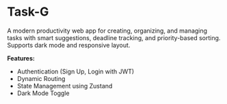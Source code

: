 # Task-G

A modern productivity web app for creating, organizing, and managing tasks with smart suggestions, deadline tracking, and priority-based sorting. Supports dark mode and responsive layout.

**Features:**

* Authentication (Sign Up, Login with JWT)
* Dynamic Routing
* State Management using Zustand
* Dark Mode Toggle


